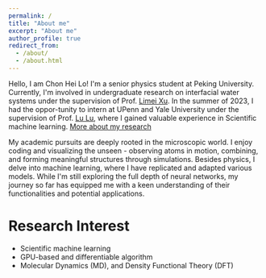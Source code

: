 ```yaml
---
permalink: /
title: "About me"
excerpt: "About me"
author_profile: true
redirect_from: 
  - /about/
  - /about.html
---
```


Hello, I am Chon Hei Lo! I'm a senior physics student at Peking University. Currently, I'm involved in undergraduate research on interfacial water systems under the supervision of Prof. [Limei Xu](https://xulm.pku.edu.cn/index.htm). In the summer of 2023, I had the oppor-tunity to intern at UPenn and Yale University under the supervision of Prof. [Lu Lu](https://lugroup.yale.edu), where I gained valuable experience in Scientific machine learning. [More about my research](research/)

My academic pursuits are deeply rooted in the microscopic world. I enjoy coding and visualizing the unseen - observing atoms in motion, combining, and forming meaningful structures through simulations. Besides physics, I delve into machine learning, where I have replicated and adapted various models. While I'm still exploring the full depth of neural networks, my journey so far has equipped me with a keen understanding of their functionalities and potential applications.

Research Interest
======
- Scientific machine learning
- GPU-based and differentiable algorithm
- Molecular Dynamics (MD), and Density Functional Theory (DFT)


